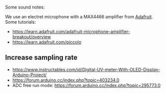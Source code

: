 Some sound notes:

We use an electret microphone with a MAX4466 amplifier from [Adafruit](https://learn.adafruit.com/adafruit-microphone-amplifier-breakout/overview). Some tutorials:
- https://learn.adafruit.com/adafruit-microphone-amplifier-breakout/overview
- https://learn.adafruit.com/piccolo


## Increase sampling rate
- https://www.instructables.com/id/Digital-UV-meter-With-OLED-Display-Arduino-Project/
- https://forum.arduino.cc/index.php?topic=403234.0 
- ADC free run mode: https://forum.arduino.cc/index.php?topic=295773.0